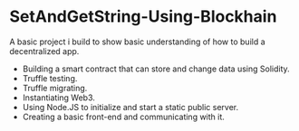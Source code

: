 # SetAndGetString-Using-Blockhain
A basic project i build to show basic understanding of how to build a decentralized app.
- Building a smart contract that can store and change data using Solidity.
- Truffle testing.
- Truffle migrating.
- Instantiating Web3.
- Using Node.JS to initialize and start a static public server.
- Creating a basic front-end and communicating with it.
